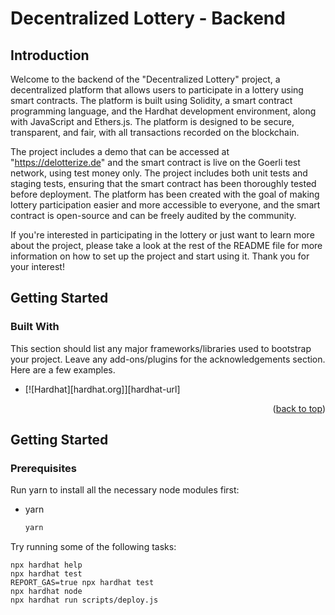 # Decentralized Lottery - Backend

## Introduction

Welcome to the backend of the "Decentralized Lottery" project, a decentralized platform that allows users to participate in a lottery using smart contracts. The platform is built using Solidity, a smart contract programming language, and the Hardhat development environment, along with JavaScript and Ethers.js. The platform is designed to be secure, transparent, and fair, with all transactions recorded on the blockchain.

The project includes a demo that can be accessed at "https://delotterize.de" and the smart contract is live on the Goerli test network, using test money only. The project includes both unit tests and staging tests, ensuring that the smart contract has been thoroughly tested before deployment. The platform has been created with the goal of making lottery participation easier and more accessible to everyone, and the smart contract is open-source and can be freely audited by the community.

If you're interested in participating in the lottery or just want to learn more about the project, please take a look at the rest of the README file for more information on how to set up the project and start using it. Thank you for your interest!





## Getting Started

### Built With

This section should list any major frameworks/libraries used to bootstrap your project. Leave any add-ons/plugins for the acknowledgements section. Here are a few examples.

* [![Hardhat][hardhat.org]][hardhat-url]


<p align="right">(<a href="#readme-top">back to top</a>)</p>



## Getting Started

### Prerequisites

Run yarn to install all the necessary node modules first:
* yarn
  ```sh
  yarn
  ```
  
Try running some of the following tasks:

```shell
npx hardhat help
npx hardhat test
REPORT_GAS=true npx hardhat test
npx hardhat node
npx hardhat run scripts/deploy.js
```
